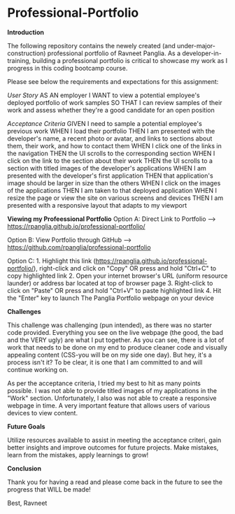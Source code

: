 # Professional-Portfolio

**Introduction**

The following repository contains the newely created (and under-major-construction) professional portfolio of Ravneet Panglia. As a developer-in-training, building a professional portfolio is critical to showcase my work as I progress in this coding bootcamp course. 

Please see below the requirements and expectations for this assignment:

*User Story*
    AS AN employer
    I WANT to view a potential employee's deployed portfolio of work samples
    SO THAT I can review samples of their work and assess whether they're a good candidate for an open position

*Acceptance Criteria*
    GIVEN I need to sample a potential employee's previous work
    WHEN I load their portfolio
    THEN I am presented with the developer's name, a recent photo or avatar, and links to sections about them, their work, and how to contact them
    WHEN I click one of the links in the navigation
    THEN the UI scrolls to the corresponding section
    WHEN I click on the link to the section about their work
    THEN the UI scrolls to a section with titled images of the developer's applications
    WHEN I am presented with the developer's first application
    THEN that application's image should be larger in size than the others
    WHEN I click on the images of the applications
    THEN I am taken to that deployed application
    WHEN I resize the page or view the site on various screens and devices
    THEN I am presented with a responsive layout that adapts to my viewport

**Viewing my Profeessional Portfolio**
Option A: Direct Link to Portfolio --> https://rpanglia.github.io/professional-portfolio/ 

Option B: View Portfolio through GitHub --> https://github.com/rpanglia/professional-portfolio

Option C: 
    1. Highlight this link (https://rpanglia.github.io/professional-portfolio/), right-click and click on "Copy" OR press and hold "Ctrl+C" to copy highlighted link
    2. Open your internet browser's URL (uniform resource launder) or address bar located at top of browser page
    3. Right-click to click on "Paste" OR press and hold "Ctrl+V" to paste highlighted link 
    4. Hit the "Enter" key to launch The Panglia Portfolio webpage on your device
    

**Challenges**

This challenge was challenging (pun intended), as there was no starter code provided. Everything you see on the live webpage (the good, the bad and the VERY ugly) are what I put together. As you can see, there is a lot of work that needs to be done on my end to produce cleaner code and visually appealing content (CSS-you will be on my side one day). But hey, it's a process isn't it? To be clear, it is one that I am committed to and will continue working on.

As per the acceptance criteria, I tried my best to hit as many points possible. I was not able to provide titled images of my applications in the "Work" section. Unfortunately, I also was not able to create a responsive webpage in time. A very important feature that allows users of various devices to view content. 


**Future Goals**

Utilize resources available to assist in meeting the acceptance criteri, gain better insights and improve outcomes for future projects. Make mistakes, learn from the mistakes, apply learnings to grow!

**Conclusion**

Thank you for having a read and please come back in the future to see the progress that WILL be made!

Best,
Ravneet